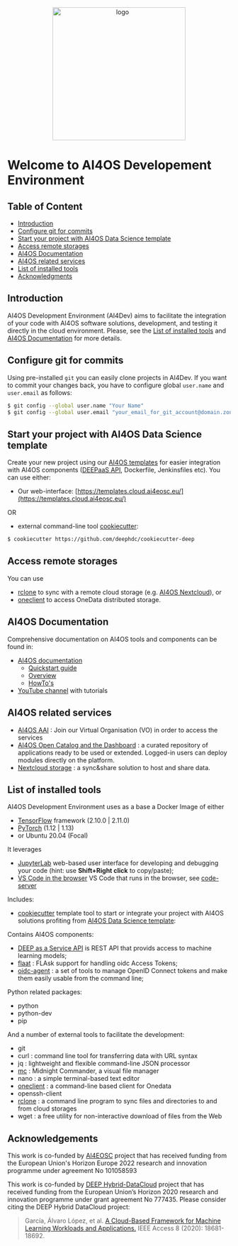 <div align="center">
<img src="https://ai4eosc.eu/wp-content/uploads/sites/10/2022/09/horizontal-transparent.png" alt="logo" width="300"/>
</div>

# Welcome to AI4OS Developement Environment

## Table of Content

* [Introduction](#Introduction)
* [Configure git for commits](#Configure-git-for-commits)
* [Start your project with AI4OS Data Science template](#Start-your-project-with-AI4OS-Data-Science-template)
* [Access remote storages](#Access-remote-storages)
* [AI4OS Documentation](#AI4OS-Documentation)
* [AI4OS related services](#AI4OS-related-services)
* [List of installed tools](#List-of-installed-tools)
* [Acknowledgments](#Acknowledgments)

## Introduction

AI4OS Development Environment (AI4Dev) aims to facilitate the integration of your code with AI4OS software solutions, development, and testing it directly in the cloud environment. Please, see the [List of installed tools](#List-of-installed-tools) and [AI4OS Documentation](#AI4OS-Documentation) for more details.

## Configure git for commits

Using pre-installed `git` you can easily clone projects in AI4Dev. If you want to commit your changes back, you have to configure global `user.name` and `user.email` as follows: 

```bash
$ git config --global user.name "Your Name"
$ git config --global user.email "your_email_for_git_account@domain.zone"
```

## Start your project with AI4OS Data Science template

Create your new project using our [AI4OS templates](https://github.com/deephdc/cookiecutter-deep) for easier integration with AI4OS components ([DEEPaaS API](https://docs.deep-hybrid-datacloud.eu/projects/deepaas/en/latest/), Dockerfile, Jenkinsfiles etc). You can use either:

* Our web-interface: [https://templates.cloud.ai4eosc.eu/](https://templates.cloud.ai4eosc.eu/)

OR

* external command-line tool [cookiecutter](https://pypi.org/project/cookiecutter/):

```bash
$ cookiecutter https://github.com/deephdc/cookiecutter-deep
```

## Access remote storages

You can use 
* [rclone](https://rclone.org) to sync with a remote cloud storage (e.g. [AI4OS Nextcloud](https://data-deep.a.incd.pt/)), or 
* [oneclient](https://onedata.org/docs/doc/using_onedata/oneclient.html) to access OneData distributed storage.


## AI4OS Documentation

Comprehensive documentation on AI4OS tools and components can be found in:

* [AI4OS documentation](https://docs.ai4eosc.eu/)
    * [Quickstart guide](https://docs.ai4eosc.eu/en/latest/user/quickstart.html)
    * [Overview](https://docs.ai4eosc.eu/en/latest/user/index.html#overview)
    * [HowTo's](https://docs.ai4eosc.eu/en/latest/user/index.html#how-to-s)
* [YouTube channel](https://www.youtube.com/playlist?list=PLJ9x9Zk1O-J_UZfNO2uWp2pFMmbwLvzXa) with tutorials

## AI4OS related services
* [AI4OS AAI](https://aai.egi.eu/registry/co_petitions/start/coef:550) : Join our Virtual Organisation (VO) in order to access the services
* [AI4OS Open Catalog and the Dashboard](https://dashboard.cloud.ai4eosc.eu/) : a curated repository of applications ready to be used or extended. Logged-in users can deploy modules directly on the platform.
* [Nextcloud storage](https://data-deep.a.incd.pt/) :  a sync&share solution to host and share data.

## List of installed tools
AI4OS Development Environment uses as a base a Docker Image of either 
* [TensorFlow](https://tensorflow.org) framework (2.10.0 | 2.11.0)
* [PyTorch](https://pytorch.org/) (1.12 | 1.13)
* or Ubuntu 20.04 (Focal)

It leverages 
* [JupyterLab](https://jupyterlab.readthedocs.io/en/stable/index.html) web-based user interface for developing and debugging your code (hint: use **Shift+Right click** to copy/paste);
* [VS Code in the browser](https://coder.com/docs/code-server/latest) VS Code that runs in the browser, see [code-server](https://github.com/coder/code-server)

Includes: 
* [cookiecutter](https://cookiecutter.readthedocs.io/en/latest/) template tool to start or integrate your project with AI4OS solutions profiting from [AI4OS Data Science template](https://github.com/deephdc/cookiecutter-deep):

Contains AI4OS components:
* [DEEP as a Service API](https://docs.deep-hybrid-datacloud.eu/projects/deepaas/en/latest/) is REST API that provids access to machine learning models;
* [flaat](https://github.com/indigo-dc/flaat) : FLAsk support for handling oidc Access Tokens;
* [oidc-agent](https://github.com/indigo-dc/oidc-agent) : a set of tools to manage OpenID Connect tokens and make them easily usable from the command line;

Python related packages:
* python
* python-dev
* pip

And a number of external tools to facilitate the development:
* git
* curl : command line tool for transferring data with URL syntax
* jq : lightweight and flexible command-line JSON processor
* [mc](https://midnight-commander.org/) : Midnight Commander, a visual file manager
* nano : a simple terminal-based text editor
* [oneclient](https://onedata.org/docs/doc/using_onedata/oneclient.html) : a command-line based client for Onedata
* openssh-client
* [rclone](https://rclone.org) : a command line program to sync files and directories to and from cloud storages
* wget : a free utility for non-interactive download of files from the Web

## Acknowledgements

This work is co-funded by [AI4EOSC](https://ai4eosc.eu/) project that has received funding from the European Union's Horizon Europe 2022 research and innovation programme under agreement No 101058593

This work is co-funded by [DEEP Hybrid-DataCloud](https://deep-hybrid-datacloud.eu/) project that has received funding from the European Union’s Horizon 2020 research and innovation programme under grant agreement No 777435.
Please consider citing the DEEP Hybrid DataCloud project:

> García, Álvaro López, et al. [A Cloud-Based Framework for Machine Learning Workloads and Applications.](https://ieeexplore.ieee.org/abstract/document/8950411/authors) IEEE Access 8 (2020): 18681-18692. 

